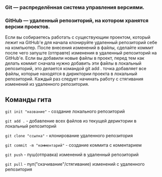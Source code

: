 ### Git — распределённая система управления версиями.

### GitHub — удаленный репозиторий, на котором хранятся версии проектов.


Если вы собираетесь работать с существующим проектом, который лежит на GitHub'е для начала клонируйте удаленный репозиторий себе на компьютер. После внесения изменений в файлы, сделайте коммит после чего запуште (отправте) изменения в удаленный репозиторий на GitHub'е. Если вы добавили новые файлы в проект, перед тем как делать коммит сначала нужно добавить эти файлы в локальный репозиторий, это делается командой git add . точка добавляет все файлы, которые находятся в дириктории проекта в локальный репозиторий. Каждый раз следует начинать работу с стягивания изменений из удаленного репозитория.


## Команды гита

`git init "название"` - cоздание локального репозиторий

`git add .` - добавление всех файлов из текущей дериктории в локальный репозиторий

`git clone "ссылка"` - клонирование удаленного репозитория

`git commit -m "комментарий"` - создание коммита с коментарием

`git push` - пуш(отправка) изменений в удаленный репозиторий

`git pull` - пул("скачивание"/стягивание) изменений с удаленного репозитория
